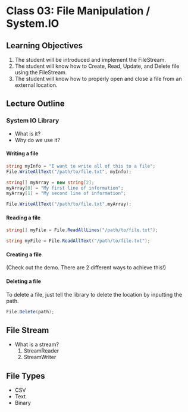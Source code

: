 # Class 03: File Manipulation / System.IO

## Learning Objectives
1. The student will be introduced and implement the FileStream.
1. The student will know how to Create, Read, Update, and Delete file using the FileStream.
1. The student will know how to properly open and close a file from an external location.

## Lecture Outline

### System IO Library
 - What is it?
 - Why do we use it?

#### Writing a file

```csharp
string myInfo = "I want to write all of this to a file";
File.WriteAllText("/path/to/file.txt", myInfo);
```

```csharp
string[] myArray = new string[2];
myArray[0] = "My first line of information";
myArray[1] = "My second line of information";

File.WriteAllText("/path/to/file.txt",myArray);
```

#### Reading a file

 ```csharp
string[] myFile = File.ReadAllLines("/path/to/file.txt");
```

```csharp
string myFile = File.ReadAllText("/path/to/file.txt");
```

#### Creating a file
(Check out the demo. There are 2 different ways to achieve this!)

#### Deleting a file

To delete a file, just tell the library to delete the location by inputting the path.

```csharp
File.Delete(path);
```

## File Stream
 - What is a stream?
	1. StreamReader
	1. StreamWriter

## File Types
- CSV
- Text
- Binary
